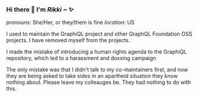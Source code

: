 ### Hi there 👋 I'm *Rikki* ~ :sparkles:

*pronouns*: She/Her, or they/them is fine
*location*: US

I used to maintain the GraphiQL project and other GraphQL Foundation OSS projects. I have removed myself from the projects.

I made the mistake of introducing a human rights agenda to the GraphiQL repository, which led to a harassment and doxxing campaign

The only mistake was that I didn't talk to my co-maintainers first, and now they are being asked to take sides in an apartheid situation they know nothing about. Please leave my colleauges be. They had nothing to do with this.
